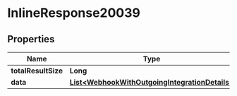 

# InlineResponse20039

## Properties

Name | Type | Description | Notes
------------ | ------------- | ------------- | -------------
**totalResultSize** | **Long** |  | 
**data** | [**List&lt;WebhookWithOutgoingIntegrationDetails&gt;**](WebhookWithOutgoingIntegrationDetails.md) |  | 



